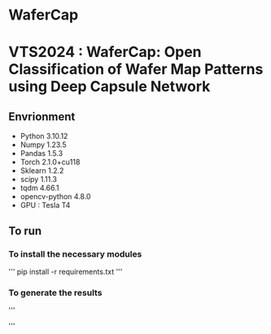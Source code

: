 # WaferCap
# VTS2024 : WaferCap: Open Classification of Wafer Map Patterns using Deep Capsule Network

## Envrionment

* Python 3.10.12
* Numpy 1.23.5
* Pandas 1.5.3
* Torch 2.1.0+cu118
* Sklearn 1.2.2
* scipy 1.11.3
* tqdm 4.66.1
* opencv-python 4.8.0
* GPU : Tesla T4


## To run


### To install the necessary modules

'''
pip install -r requirements.txt
'''

### To generate the results
'''

'''
